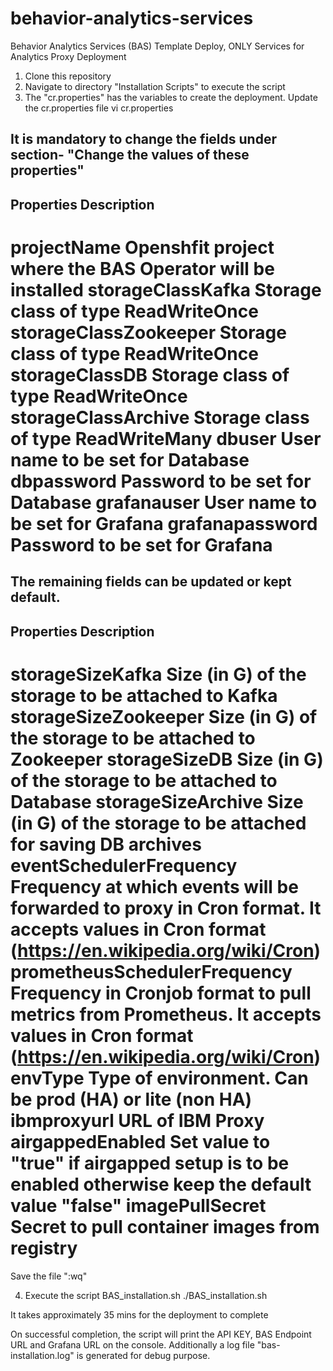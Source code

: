 # behavior-analytics-services
Behavior Analytics Services (BAS) Template Deploy, ONLY Services for Analytics Proxy Deployment 

1. Clone this repository
2. Navigate to directory "Installation Scripts" to execute the script
3. The "cr.properties" has the variables to create the deployment. Update the cr.properties file
vi cr.properties

It is mandatory to change the fields under section- "Change the values of these properties"
----------------------------------------------------------------------------------
Properties	            Description
----------------------------------------------------------------------------------
projectName	            Openshfit project where the BAS Operator will be installed
storageClassKafka	      Storage class of type ReadWriteOnce
storageClassZookeeper	  Storage class of type ReadWriteOnce
storageClassDB	        Storage class of type ReadWriteOnce
storageClassArchive	    Storage class of type ReadWriteMany
dbuser	                User name to be set for Database
dbpassword  	          Password to be set for Database
grafanauser	            User name to be set for Grafana
grafanapassword	        Password to be set for Grafana
===
The remaining fields can be updated or kept default.
----------------------------------------------------------------------------------
Properties	                  Description
----------------------------------------------------------------------------------
storageSizeKafka	            Size (in G) of the storage to be attached to Kafka
storageSizeZookeeper	        Size (in G) of the storage to be attached to Zookeeper
storageSizeDB	                Size (in G) of the storage to be attached to Database
storageSizeArchive	          Size (in G) of the storage to be attached for saving DB archives
eventSchedulerFrequency	      Frequency at which events will be forwarded to proxy in Cron format. It accepts values in Cron format (https://en.wikipedia.org/wiki/Cron)
prometheusSchedulerFrequency	Frequency in Cronjob format to pull metrics from Prometheus. It accepts values in Cron format (https://en.wikipedia.org/wiki/Cron)
envType	                      Type of environment. Can be prod (HA) or lite (non HA)
ibmproxyurl	                  URL of IBM Proxy
airgappedEnabled	            Set value to "true" if airgapped setup is to be enabled otherwise keep the default value "false"
imagePullSecret           	  Secret to pull container images from registry
===
Save the file ":wq"

4. Execute the script BAS_installation.sh
./BAS_installation.sh

It takes approximately 35 mins for the deployment to complete

On successful completion, the script will print the API KEY, BAS Endpoint URL and Grafana URL on the console.
Additionally a log file "bas-installation.log" is generated for debug purpose.

